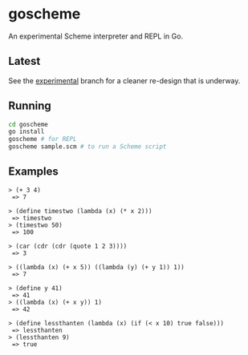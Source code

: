 # goscheme
An experimental Scheme interpreter and REPL in Go.

## Latest
See the [experimental](https://github.com/chrisbutcher/goscheme/tree/experimental) branch for a cleaner re-design that is underway.

## Running
```bash
cd goscheme
go install
goscheme # for REPL
goscheme sample.scm # to run a Scheme script
```

## Examples
```clojurescript
> (+ 3 4)
 => 7

> (define timestwo (lambda (x) (* x 2)))
 => timestwo
> (timestwo 50)
 => 100

> (car (cdr (cdr (quote 1 2 3))))
 => 3

> ((lambda (x) (+ x 5)) ((lambda (y) (+ y 1)) 1))
 => 7

> (define y 41)
 => 41
> ((lambda (x) (+ x y)) 1)
 => 42

> (define lessthanten (lambda (x) (if (< x 10) true false)))
 => lessthanten
> (lessthanten 9)
 => true

```
